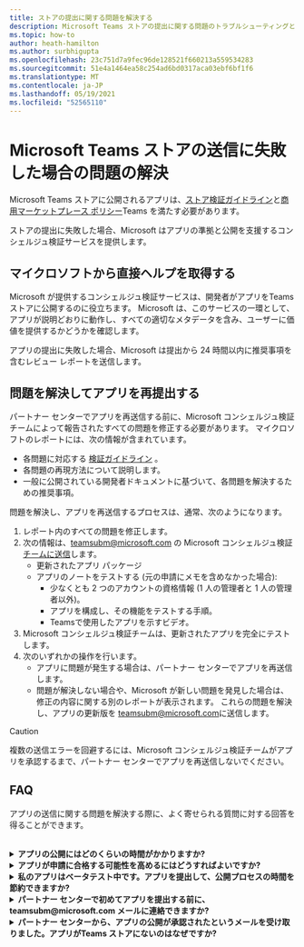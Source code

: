```yaml
---
title: ストアの提出に関する問題を解決する
description: Microsoft Teams ストアの提出に関する問題のトラブルシューティングと修正方法を理解する。
ms.topic: how-to
author: heath-hamilton
ms.author: surbhigupta
ms.openlocfilehash: 23c751d7a9fec96de128521f660213a559534283
ms.sourcegitcommit: 51e4a1464ea58c254ad6bd0317aca03ebf6bf1f6
ms.translationtype: MT
ms.contentlocale: ja-JP
ms.lasthandoff: 05/19/2021
ms.locfileid: "52565110"
---
```

# <a name="resolve-issues-if-your-microsoft-teams-store-submission-fails"></a>Microsoft Teams ストアの送信に失敗した場合の問題の解決

Microsoft Teams ストアに公開されるアプリは、[ストア検証ガイドライン](~/concepts/deploy-and-publish/appsource/prepare/teams-store-validation-guidelines.md)と[商用マーケットプレース ポリシー](/legal/marketplace/certification-policies)Teams を満たす必要があります。

ストアの提出に失敗した場合、Microsoft はアプリの準拠と公開を支援するコンシェルジュ検証サービスを提供します。

## <a name="get-help-directly-from-microsoft"></a>マイクロソフトから直接ヘルプを取得する

Microsoft が提供するコンシェルジュ検証サービスは、開発者がアプリをTeams ストアに公開するのに役立ちます。 Microsoft は、このサービスの一環として、アプリが説明どおりに動作し、すべての適切なメタデータを含み、ユーザーに価値を提供するかどうかを確認します。

アプリの提出に失敗した場合、Microsoft は提出から 24 時間以内に推奨事項を含むレビュー レポートを送信します。

## <a name="resolve-issues-and-resubmit-your-app"></a>問題を解決してアプリを再提出する

パートナー センターでアプリを再送信する前に、Microsoft コンシェルジュ検証チームによって報告されたすべての問題を修正する必要があります。 マイクロソフトのレポートには、次の情報が含まれています。

* 各問題に対応する [検証ガイドライン](~/concepts/deploy-and-publish/appsource/prepare/teams-store-validation-guidelines.md) 。
* 各問題の再現方法について説明します。
* 一般に公開されている開発者ドキュメントに基づいて、各問題を解決するための推奨事項。

問題を解決し、アプリを再送信するプロセスは、通常、次のようになります。

1. レポート内のすべての問題を修正します。
1. 次の情報は、teamsubm@microsoft.com の Microsoft コンシェルジュ検証 <a href="mailto:teamsubm@microsoft.com">チームに送信</a>します。
   * 更新されたアプリ パッケージ
   * アプリのノートをテストする (元の申請にメモを含めなかった場合):
      * 少なくとも 2 つのアカウントの資格情報 (1 人の管理者と 1 人の管理者以外)。
      * アプリを構成し、その機能をテストする手順。
      * Teamsで使用したアプリを示すビデオ。
1. Microsoft コンシェルジュ検証チームは、更新されたアプリを完全にテストします。
1. 次のいずれかの操作を行います。
   * アプリに問題が発生する場合は、パートナー センターでアプリを再送信します。
   * 問題が解決しない場合や、Microsoft が新しい問題を発見した場合は、修正の内容に関する別のレポートが表示されます。 これらの問題を解決し、アプリの更新版を <a href="mailto:teamsubm@microsoft.com">teamsubm@microsoft.com</a>に送信します。

> [!CAUTION]
> 複数の送信エラーを回避するには、Microsoft コンシェルジュ検証チームがアプリを承認するまで、パートナー センターでアプリを再送信しないでください。

## <a name="faq"></a>FAQ

アプリの送信に関する問題を解決する際に、よく寄せられる質問に対する回答を得ることができます。

<br>

<details>

<summary><b>アプリの公開にはどのくらいの時間がかかりますか?</b></summary>

ストアの提出に問題がない場合、アプリは 1 ~ 2 営業日以内に公開されます。 アプリが失敗した場合、Microsoft のチームが問題を解決するための推奨事項を提供します。 これらの修正を行い、更新されたアプリをそのチームに再送信すると、アプリを公開する準備ができているか、さらに作業が必要な場合は、24 時間以内に通知されます。

<br>

</details>

<details>

<summary><b>アプリが申請に合格する可能性を高めるにはどうすればよいですか?</b></summary>

次の操作を行うと、送信が成功する可能性があります。

1. [Teams設計ガイドライン](~/concepts/design/design-teams-app-overview.md)に基づいてアプリを開発する 。
1. アプリが[Teamsストア検証ガイドラインと](~/concepts/deploy-and-publish/appsource/prepare/teams-store-validation-guidelines.md) [Microsoft 商用市場認定ポリシー](/legal/marketplace/certification-policies)に準拠していることを確認します。
1. [アプリの検証ツールを使用してアプリ パッケージをテストMicrosoft Teams。](https://dev.teams.microsoft.com/appvalidation.html)
1. [Teams ストアの提出を準備する](~/concepts/deploy-and-publish/appsource/prepare/submission-checklist.md):

<br>

</details>

<details>

<summary><b>私のアプリはベータテスト中です。アプリを提出して、公開プロセスの時間を節約できますか?</b></summary>

いいえ。 マイクロソフトは、運用可能なアプリのみを検証します。

<br>

</details>

<details>

<summary><b>パートナー センターで初めてアプリを提出する前に、teamsubm@microsoft.com メールに連絡できますか?</b></summary>

いいえ。 マイクロソフトでは、パートナー センターで初めてアプリを提出するまで、アプリの検証を開始しません。

<br>

</details>

<details>

<summary><b>パートナー センターから、アプリの公開が承認されたというメールを受け取りました。アプリがTeams ストアにないのはなぜですか?</b></summary>

アプリが承認されると、通常、アプリの機能に応じて 1 ~ 2 営業日かかります。アプリが 2 営業日を過ぎるとアプリが公開されていない場合は <a href="mailto:teamsubm@microsoft.com">、teamsubm@microsoft.com</a>に連絡してください。

<br>

</details>
